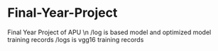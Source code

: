 # Final-Year-Project
Final Year Project of APU \n
/log is based model and optimized model training records
/logs is vgg16 training records
